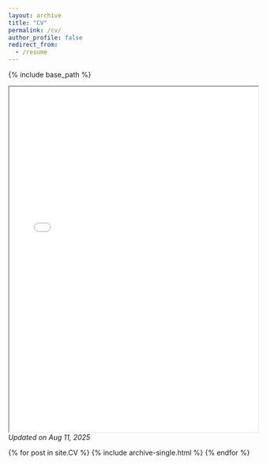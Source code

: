 ```yaml
---
layout: archive
title: "CV"
permalink: /cv/
author_profile: false
redirect_from:
  - /resume
---
```


{% include base_path %}

<body>
    <iframe src="/files/Yoshida_CV.pdf" width="100%" height="700px" marginwidth="0">
    </iframe>
     <i>Updated on Aug 11, 2025</i> 
</body>

{% for post in site.CV %}
  {% include archive-single.html %}
{% endfor %}
